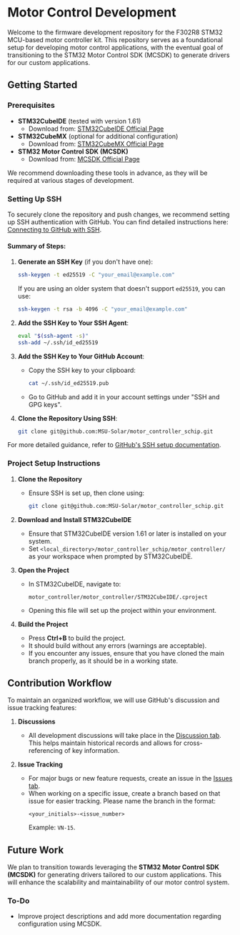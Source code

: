 # Motor Control Development

Welcome to the firmware development repository for the F302R8 STM32 MCU-based motor controller kit. This repository serves as a foundational setup for developing motor control applications, with the eventual goal of transitioning to the STM32 Motor Control SDK (MCSDK) to generate drivers for our custom applications.

## Getting Started

### Prerequisites

- **STM32CubeIDE** (tested with version 1.61)
  - Download from: [STM32CubeIDE Official Page](https://www.st.com/en/development-tools/stm32cubeide.html#get-software)
- **STM32CubeMX** (optional for additional configuration)
  - Download from: [STM32CubeMX Official Page](https://www.st.com/content/st_com/en/stm32cubemx.html)
- **STM32 Motor Control SDK (MCSDK)**
  - Download from: [MCSDK Official Page](https://www.st.com/en/embedded-software/x-cube-mcsdk.html)

We recommend downloading these tools in advance, as they will be required at various stages of development.

### Setting Up SSH

To securely clone the repository and push changes, we recommend setting up SSH authentication with GitHub. You can find detailed instructions here: [Connecting to GitHub with SSH](https://docs.github.com/en/authentication/connecting-to-github-with-ssh).

#### Summary of Steps:

1. **Generate an SSH Key** (if you don't have one):
   ```bash
   ssh-keygen -t ed25519 -C "your_email@example.com"
   ```
   If you are using an older system that doesn't support `ed25519`, you can use:
   ```bash
   ssh-keygen -t rsa -b 4096 -C "your_email@example.com"
   ```

2. **Add the SSH Key to Your SSH Agent**:
   ```bash
   eval "$(ssh-agent -s)"
   ssh-add ~/.ssh/id_ed25519
   ```

3. **Add the SSH Key to Your GitHub Account**:
   - Copy the SSH key to your clipboard:
     ```bash
     cat ~/.ssh/id_ed25519.pub
     ```
   - Go to GitHub and add it in your account settings under "SSH and GPG keys".

4. **Clone the Repository Using SSH**:
   ```bash
   git clone git@github.com:MSU-Solar/motor_controller_schip.git
   ```

For more detailed guidance, refer to [GitHub's SSH setup documentation](https://docs.github.com/en/authentication/connecting-to-github-with-ssh).

### Project Setup Instructions

1. **Clone the Repository**
   - Ensure SSH is set up, then clone using:
     ```bash
     git clone git@github.com:MSU-Solar/motor_controller_schip.git
     ```

2. **Download and Install STM32CubeIDE**
   - Ensure that STM32CubeIDE version 1.61 or later is installed on your system.
   - Set `<local_directory>/motor_controller_schip/motor_controller/` as your workspace when prompted by STM32CubeIDE.

3. **Open the Project**
   - In STM32CubeIDE, navigate to:
     ```
     motor_controller/motor_controller/STM32CubeIDE/.cproject
     ```
   - Opening this file will set up the project within your environment.

4. **Build the Project**
   - Press **Ctrl+B** to build the project.
   - It should build without any errors (warnings are acceptable).
   - If you encounter any issues, ensure that you have cloned the main branch properly, as it should be in a working state.

## Contribution Workflow

To maintain an organized workflow, we will use GitHub's discussion and issue tracking features:

1. **Discussions**
   - All development discussions will take place in the [Discussion tab](https://github.com/MSU-Solar/motor_controller_schip/discussions). This helps maintain historical records and allows for cross-referencing of key information.

2. **Issue Tracking**
   - For major bugs or new feature requests, create an issue in the [Issues tab](https://github.com/MSU-Solar/motor_controller_schip/issues).
   - When working on a specific issue, create a branch based on that issue for easier tracking. Please name the branch in the format:
     ```
     <your_initials>-<issue_number>
     ```
     Example: `VN-15`.

## Future Work

We plan to transition towards leveraging the **STM32 Motor Control SDK (MCSDK)** for generating drivers tailored to our custom applications. This will enhance the scalability and maintainability of our motor control system.

### To-Do

- Improve project descriptions and add more documentation regarding configuration using MCSDK.
